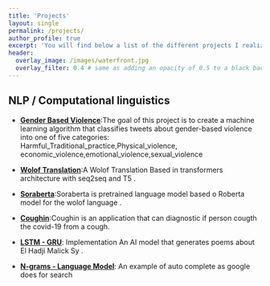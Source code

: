 ```yaml
---
title: 'Projects'
layout: single
permalink: /projects/
author_profile: true
excerpt: 'You will find below a list of the different projects I realized , as well as links to the source codes, if publicly available.'
header:
  overlay_image: /images/waterfront.jpg
  overlay_filter: 0.4 # same as adding an opacity of 0.5 to a black background
---
```




## NLP / Computational linguistics 


- [**Gender Based Violence**](https://github.com/abdouaziz/gbv):The goal of this project is to create a machine learning algorithm that classifies tweets about gender-based violence into one of five categories: Harmful_Traditional_practice,Physical_violence, economic_violence,emotional_violence,sexual_violence

- [**Wolof Translation**](https://github.com/abdouaziz/wolof-translation):A Wolof Translation Based in transformers architecture with seq2seq and T5 . 

- [**Soraberta**](https://github.com/abdouaziz/soraberta):Soraberta is pretrained language model based o Roberta model for the wolof language .

- [**Coughin**](https://github.com/abdouaziz/coughin):Coughin is an application that can diagnostic if person cougth the covid-19 from a cough.


- [**LSTM - GRU**](https://github.com/abdouaziz/maodopoetry): Implementation An AI model that generates poems about El Hadji Malick Sy . 
- [**N-grams - Language Model**](https://github.com/abdouaziz/autocomplet): An example of auto complete as google does for search


<!-- -
- [**OCR for bank cheques CMC7 codes**](https://github.com/RafaelCartenet/OCR-CMC7): My simple approach for bank cheques' CMC7 code extraction using SVM.
- [**AlexNet Image Classification**](https://github.com/RafaelCartenet/AlexNetClassification): Implemented AlexNet CNN for image classification, on a set of given classes.

## Time series

- [**BLSTM Segmentation Model**](https://github.com/RafaelCartenet/BLSTMsegmentation): Sequential segmentation model, using BLSTM, implemented with TensorFlow.
- [**LSTM Classification Model**](https://github.com/RafaelCartenet/LSTMsequence-classifier): Classification model, using LSTM, for sequential data of various length, "last frame" prediction, implemented with TensorFlow.

## NLP / Computational linguistics

- [**Occurrences-based MCQ Bot**](https://github.com/RafaelCartenet/MCQbot): Simple yet effective method to reply to Multiple Choice Questions.
- [**Sentimental Analysis GNB model**](https://github.com/RafaelCartenet/GaussianNBSentimentalAnalysis): Sentimental Analysis of IMDB movie reviews using Gaussian Naive Bayes model for binary classification. -->


<!-- 
 ## Social Media Botting/Listening
- [**Vitaminst, Instagram bot**](https://rafaelcartenet.github.io/Instagram-Botting/): I created a smart instagram bot able to target with high precision posts and create relevant comment in order to generate a feedback. Up to 250 new followers per day, deployed on 5 Raspberry Pi 3.
- **CredTracker** (On going): I want to create a simple automation tool that would estimate one's population based on tweets over time, and backtest it with official polls. -->


<!-- 
## Retail
- **Wifi-based flow analysis** (Company project): Designed and implemented a solution to collect, enrich and aggregate wifi location data in order to give insights to retail owners about key indicators such as, shops' attractiveness, customers' habits, live flows.
- **Shopping mall affluence prediction** (Company project): Tested different LSTM classification models in order to predict the number of distinct customers of a shopping mall for a given day. Integrated OpenData features such as weather (+ weather forecast), public holidays, shopping mall events. -->


<!-- 
## IOT
- **Building hypervisor** (Company project): Designed and implemented IOT data collection worfklow + exposition worfklow in order to demonstrate key indicators for buildings owners, occupation / comfort / energy consumption etc..
 -->

<!-- 
## Competitive Programming
- [**Monte Carlo Tree Search applied to Alpha-Go**](https://github.com/RafaelCartenet/MonteCarloTreeSearchAlphaGo): Implemented simple MCTS algorithm and adapted it for "mini Alpha-Go" version.
- [**Optimized STMVN**](https://github.com/RafaelCartenet/MFCC_STMVN): Optimized normalization technique for sequential data.
- [**Sequences Matcher**](https://github.com/RafaelCartenet/SequenceMatcher): Dynamic Programming based sequence matching tool.
- [**Advanced algorithms implementation**](https://github.com/RafaelCartenet/Advanced-Algorithms): Several implementations: Dynamic Programming, Graph Theory etc.
 -->

<!-- 
## Competitive Programming
- [**ACM ICPC solutions**](https://github.com/RafaelCartenet/ACMICPC-Training): My different solutions for the past problems of ACM ICPC. https://icpc.baylor.edu/worldfinals/problems
- [**Codingame solutions**](https://github.com/RafaelCartenet/Codingame): My different solutions for the Codingame platform. https://www.codingame.com/
 -->